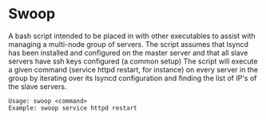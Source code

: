 # Swoop
A bash script intended to be placed in with other executables to assist with managing a multi-node group of servers.  The script assumes that lsyncd has been installed and configured on the master server and that all slave servers have ssh keys configured (a common setup)  The script will execute a given command (service httpd restart, for instance) on every server in the group by iterating over its lsyncd configuration and finding the list of IP's of the slave servers.

```
Usage: swoop <command>
Example: swoop service httpd restart
```

